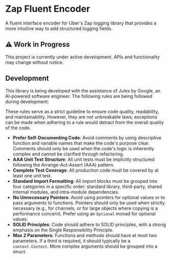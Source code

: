 # Zap Fluent Encoder

A fluent interface encoder for Uber's Zap logging library that provides a more intuitive way to add structured logging
fields.

## ⚠️ Work in Progress

This project is currently under active development. APIs and functionality may change without notice.

## Development

This library is being developed with the assistance of Jules by Google, an AI-powered software engineer. The following rules are being followed during development:

These rules serve as a strict guideline to ensure code quality, readability, and maintainability. However, they are not unbreakable laws; exceptions can be made when adhering to a rule would detract from the overall quality of the code.

- **Prefer Self-Documenting Code**: Avoid comments by using descriptive function and variable names that make the code's purpose clear. Comments should only be used when the code's logic is inherently complex and cannot be clarified through refactoring.
- **AAA Unit Test Structure**: All unit tests must be implicitly structured following the Arrange-Act-Assert (AAA) pattern.
- **Complete Test Coverage**: All production code must be covered by at least one unit test.
- **Standard Import Formatting**: All import blocks must be grouped into four categories in a specific order: standard library, third-party, shared internal modules, and intra-module dependencies.
- **No Unnecessary Pointers**: Avoid using pointers for optional values or to pass arguments to functions. Pointers should only be used when strictly necessary (e.g., for channels, or for large objects where copying is a performance concern). Prefer using an `Optional` monad for optional values.
- **SOLID Principles**: Code should adhere to SOLID principles, with a strong emphasis on the Single Responsibility Principle.
- **Max 2 Parameters**: Functions and methods should have at most two parameters. If a third is required, it should typically be a `context.Context`. More complex arguments should be grouped into a struct.
